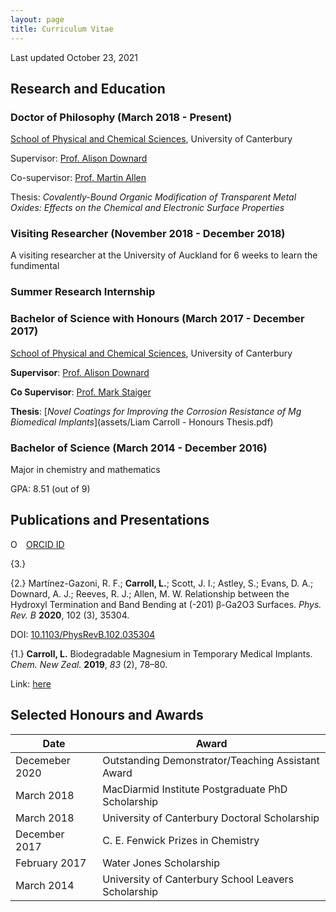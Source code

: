 ```yaml
---
layout: page
title: Curriculum Vitae
---
```


Last updated October 23, 2021

## Research and Education 

### Doctor of Philosophy (March 2018 - Present) 
<a href="https://www.canterbury.ac.nz/science/schools-and-departments/phys-chem/">School of Physical and Chemical Sciences</a>, University of Canterbury

Supervisor: <a href="https://www.canterbury.ac.nz/science/contact-us/people/alison-downard.html">Prof. Alison Downard</a>

Co-supervisor: <a href="https://www.canterbury.ac.nz/engineering/contact-us/people/martin-allen.html">Prof. Martin Allen</a>

Thesis: *Covalently-Bound Organic Modification of Transparent Metal Oxides: Effects on the Chemical and Electronic Surface Properties*

### Visiting Researcher (November 2018 - December 2018)
A visiting researcher at the University of Auckland for 6 weeks to learn the fundimental 


### Summer Research Internship

### Bachelor of Science with Honours (March 2017 - December 2017)
<a href="https://www.canterbury.ac.nz/science/schools-and-departments/phys-chem/">School of Physical and Chemical Sciences</a>, University of Canterbury

**Supervisor**: <a href="https://www.canterbury.ac.nz/science/contact-us/people/alison-downard.html">Prof. Alison Downard</a>

**Co Supervisor**: <a href="https://researchprofile.canterbury.ac.nz/Researcher.aspx?researchername=Mark%20Peter%20Staiger">Prof. Mark Staiger</a>

**Thesis**: [*Novel Coatings for Improving the Corrosion Resistance of Mg Biomedical Implants*](assets/Liam Carroll - Honours Thesis.pdf)

### Bachelor of Science (March 2014 - December 2016)
Major in chemistry and mathematics

GPA: 8.51 (out of 9)


## Publications and Presentations
<img src="https://orcid.org/sites/default/files/images/orcid_16x16.png" style="width:1em;margin-right:.5em;" alt="ORCID iD icon"> <a href="https://orcid.org/0000-0001-6721-5696">ORCID ID</a>

{3.} 

{2.} Martínez-Gazoni, R. F.; **Carroll, L.**; Scott, J. I.; Astley, S.; Evans, D. A.; Downard, A. J.; Reeves, R. J.; Allen, M. W. Relationship between the Hydroxyl Termination and Band Bending at (-201) β-Ga2O3 Surfaces. *Phys. Rev. B* **2020**, 102 (3), 35304. 

DOI: <a href="https://doi.org/10.1103/PhysRevB.102.035304">10.1103/PhysRevB.102.035304</a>

{1.} **Carroll, L.** Biodegradable Magnesium in Temporary Medical Implants. *Chem. New Zeal.* **2019**, *83* (2), 78–80. 

Link: <a href="https://nzic.org.nz/app/uploads/2019/05/CiNZ-Apr-2019.pdf">here</a>


## Selected Honours and Awards



| Date | Award |
| ---  | ---   |
| Decemeber 2020 | Outstanding Demonstrator/Teaching Assistant Award|
| March 2018 | MacDiarmid Institute Postgraduate PhD Scholarship|
| March 2018 | University of Canterbury Doctoral Scholarship|
| December 2017 | C. E. Fenwick Prizes in Chemistry |
| February 2017 | Water Jones Scholarship|
| March 2014 | University of Canterbury School Leavers Scholarship|
